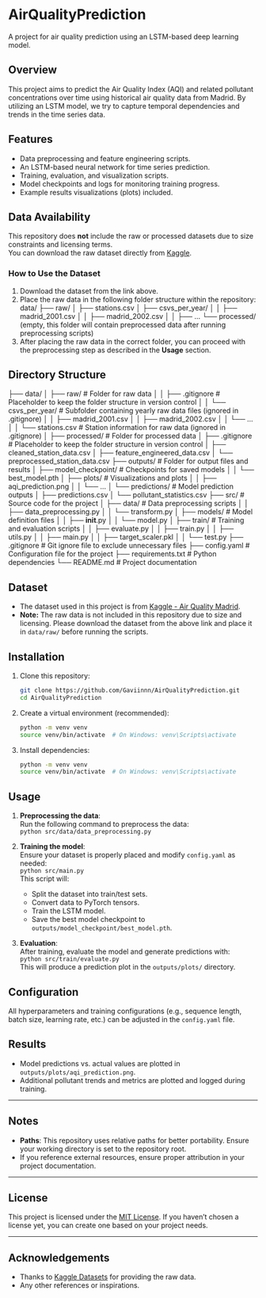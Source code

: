 # AirQualityPrediction

A project for air quality prediction using an LSTM-based deep learning model.

## Overview

This project aims to predict the Air Quality Index (AQI) and related pollutant concentrations over time using historical air quality data from Madrid. By utilizing an LSTM model, we try to capture temporal dependencies and trends in the time series data.

## Features

- Data preprocessing and feature engineering scripts.
- An LSTM-based neural network for time series prediction.
- Training, evaluation, and visualization scripts.
- Model checkpoints and logs for monitoring training progress.
- Example results visualizations (plots) included.

## Data Availability

This repository does **not** include the raw or processed datasets due to size constraints and licensing terms.  
You can download the raw dataset directly from [Kaggle](https://www.kaggle.com/datasets/decide-soluciones/air-quality-madrid).

### How to Use the Dataset

1. Download the dataset from the link above.
2. Place the raw data in the following folder structure within the repository:
data/ ├── raw/ │ ├── stations.csv │ ├── csvs_per_year/ │ │ ├── madrid_2001.csv │ │ ├── madrid_2002.csv │ │ ├── ... └── processed/ (empty, this folder will contain preprocessed data after running preprocessing scripts)
3. After placing the raw data in the correct folder, you can proceed with the preprocessing step as described in the **Usage** section.


## Directory Structure

├── data/
│   ├── raw/                      # Folder for raw data
│   │   ├── .gitignore            # Placeholder to keep the folder structure in version control
│   │   └── csvs_per_year/        # Subfolder containing yearly raw data files (ignored in .gitignore)
│   │       ├── madrid_2001.csv
│   │       ├── madrid_2002.csv
│   │       └── ...
│   │   └── stations.csv          # Station information for raw data (ignored in .gitignore)
│   ├── processed/                # Folder for processed data
│       ├── .gitignore            # Placeholder to keep the folder structure in version control
│       ├── cleaned_station_data.csv
│       ├── feature_engineered_data.csv
│       └── preprocessed_station_data.csv
├── outputs/                      # Folder for output files and results
│   ├── model_checkpoint/         # Checkpoints for saved models
│   │   └── best_model.pth
│   ├── plots/                    # Visualizations and plots
│   │   ├── aqi_prediction.png
│   │   └── ...
│   └── predictions/              # Model prediction outputs
│       ├── predictions.csv
│       └── pollutant_statistics.csv
├── src/                          # Source code for the project
│   ├── data/                     # Data preprocessing scripts
│   │   ├── data_preprocessing.py
│   │   └── transform.py
│   ├── models/                   # Model definition files
│   │   ├── __init__.py
│   │   └── model.py
│   ├── train/                    # Training and evaluation scripts
│   │   ├── evaluate.py
│   │   ├── train.py
│   │   ├── utils.py
│   │   ├── main.py
│   │   ├── target_scaler.pkl
│   │   └── test.py
├── .gitignore                    # Git ignore file to exclude unnecessary files
├── config.yaml                   # Configuration file for the project
├── requirements.txt              # Python dependencies
└── README.md                     # Project documentation


## Dataset

- The dataset used in this project is from [Kaggle - Air Quality Madrid](https://www.kaggle.com/datasets/decide-soluciones/air-quality-madrid).
- **Note:** The raw data is not included in this repository due to size and licensing. Please download the dataset from the above link and place it in `data/raw/` before running the scripts.

## Installation

1. Clone this repository:
   ```bash
   git clone https://github.com/Gaviinnn/AirQualityPrediction.git
   cd AirQualityPrediction
2. Create a virtual environment (recommended):
   ```bash
   python -m venv venv
   source venv/bin/activate  # On Windows: venv\Scripts\activate
3. Install dependencies:
   ```bash
   python -m venv venv
   source venv/bin/activate  # On Windows: venv\Scripts\activate

## Usage

1. **Preprocessing the data**:  
   Run the following command to preprocess the data:  
   `python src/data/data_preprocessing.py`

2. **Training the model**:  
   Ensure your dataset is properly placed and modify `config.yaml` as needed:  
   `python src/main.py`  
   This script will:  
   - Split the dataset into train/test sets.  
   - Convert data to PyTorch tensors.  
   - Train the LSTM model.  
   - Save the best model checkpoint to `outputs/model_checkpoint/best_model.pth`.

3. **Evaluation**:  
   After training, evaluate the model and generate predictions with:  
   `python src/train/evaluate.py`  
   This will produce a prediction plot in the `outputs/plots/` directory.

## Configuration

All hyperparameters and training configurations (e.g., sequence length, batch size, learning rate, etc.) can be adjusted in the `config.yaml` file.

## Results

- Model predictions vs. actual values are plotted in `outputs/plots/aqi_prediction.png`.  
- Additional pollutant trends and metrics are plotted and logged during training.

---

## Notes

- **Paths**: This repository uses relative paths for better portability. Ensure your working directory is set to the repository root.  
- If you reference external resources, ensure proper attribution in your project documentation.

---

## License

This project is licensed under the [MIT License](https://opensource.org/licenses/MIT). If you haven’t chosen a license yet, you can create one based on your project needs.

---

## Acknowledgements

- Thanks to [Kaggle Datasets](https://www.kaggle.com/datasets/decide-soluciones/air-quality-madrid) for providing the raw data.  
- Any other references or inspirations.






